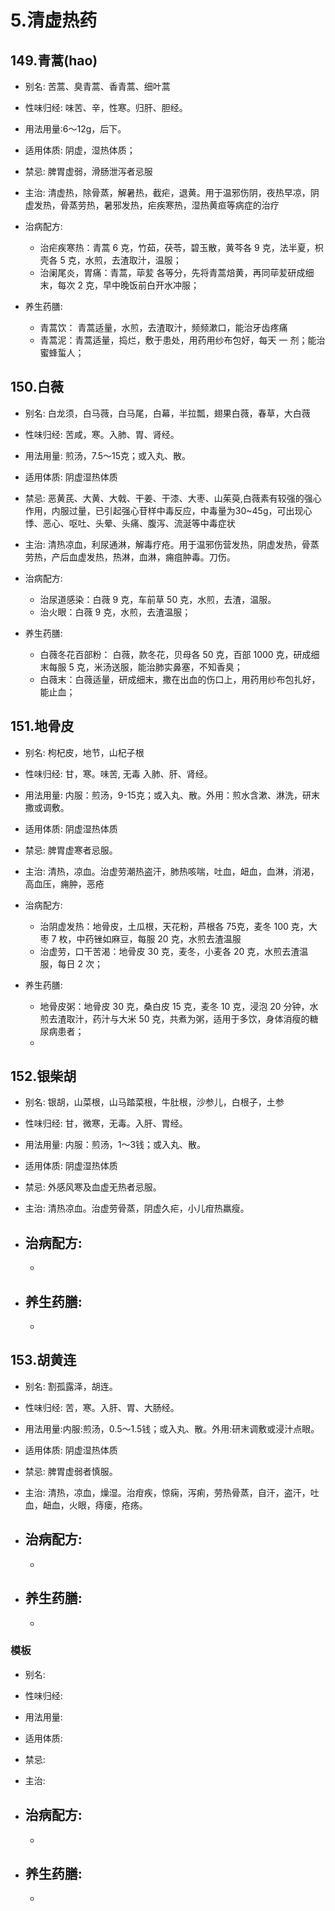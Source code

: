 # 5.清虚热药

## 149.青蒿(hao)

- 别名: 苦蒿、臭青蒿、香青蒿、细叶蒿
- 性味归经: 味苦、辛，性寒。归肝、胆经。
- 用法用量:6～12g，后下。
- 适用体质: 阴虚，湿热体质；
- 禁忌: 脾胃虚弱，滑肠泄泻者忌服

- 主治: 清虚热，除骨蒸，解暑热，截疟，退黄。用于温邪伤阴，夜热早凉，阴虚发热，骨蒸劳热，暑邪发热，疟疾寒热，湿热黄疸等病症的治疗
- 治病配方: 
  - 治疟疾寒热：青蒿 6 克，竹茹，茯苓，碧玉散，黄芩各 9 克，法半夏，枳壳各 5 克，水煎，去渣取汁，温服；
  - 治阑尾炎，胃痛：青蒿，荜苃 各等分，先将青蒿焙黄，再同荜苃研成细末，每次 2 克，早中晚饭前白开水冲服；
  
- 养生药膳: 
  - 青蒿饮： 青蒿适量，水煎，去渣取汁，频频漱口，能治牙齿疼痛
  - 青蒿泥：青蒿适量，捣烂，敷于患处，用药用纱布包好，每天 一 剂；能治蜜蜂蜇人；


## 150.白薇

- 别名: 白龙须，白马薇，白马尾，白幕，半拉瓢，翅果白薇，春草，大白薇
- 性味归经: 苦咸，寒。入肺、胃、肾经。
- 用法用量: 煎汤，7.5～15克；或入丸、散。
- 适用体质: 阴虚湿热体质
- 禁忌: 恶黄芪、大黄、大戟、干姜、干漆、大枣、山茱萸,白薇素有较强的强心作用，内服过量，已引起强心苷样中毒反应，中毒量为30~45g，可出现心悸、恶心、呕吐、头晕、头痛、腹泻、流涎等中毒症状

- 主治: 清热凉血，利尿通淋，解毒疗疮。用于温邪伤营发热，阴虚发热，骨蒸劳热，产后血虚发热，热淋，血淋，痈疽肿毒。刀伤。
- 治病配方: 
  - 治尿道感染：白薇 9 克，车前草 50 克，水煎，去渣，温服。
  - 治火眼：白薇 9 克，水煎，去渣温服；
  
- 养生药膳: 
  - 白薇冬花百部粉： 白薇，款冬花，贝母各 50 克，百部 1000 克，研成细末每服 5 克，米汤送服，能治肺实鼻塞，不知香臭；
  - 白薇末：白薇适量，研成细末，撒在出血的伤口上，用药用纱布包扎好，能止血；


## 151.地骨皮

- 别名: 枸杞皮，地节，山杞子根
- 性味归经: 甘，寒。味苦, 无毒 入肺、肝、肾经。
- 用法用量: 内服：煎汤，9-15克；或入丸、散。外用：煎水含漱、淋洗，研末撒或调敷。
- 适用体质: 阴虚湿热体质
- 禁忌: 脾胃虚寒者忌服。

- 主治: 清热，凉血。治虚劳潮热盗汗，肺热咳喘，吐血，衄血，血淋，消渴，高血压，痈肿，恶疮
- 治病配方: 
  - 治阴虚发热：地骨皮，土瓜根，天花粉，芦根各 75克，麦冬 100 克，大枣 7 枚，中药锉如麻豆，每服 20 克，水煎去渣温服
  - 治虚劳，口干苦渴：地骨皮 30 克，麦冬，小麦各 20 克，水煎去渣温服，每日 2 次；
  
- 养生药膳: 
  - 地骨皮粥：地骨皮 30 克，桑白皮 15 克，麦冬 10 克，浸泡 20 分钟，水煎去渣取汁，药汁与大米 50 克，共煮为粥，适用于多饮，身体消瘦的糖尿病患者；
  - 


## 152.银柴胡

- 别名: 银胡，山菜根，山马踏菜根，牛肚根，沙参儿，白根子，土参
- 性味归经: 甘，微寒，无毒。入肝、胃经。
- 用法用量: 内服：煎汤，1～3钱；或入丸、散。
- 适用体质: 阴虚湿热体质
- 禁忌: 外感风寒及血虚无热者忌服。

- 主治: 清热凉血。治虚劳骨蒸，阴虚久疟，小儿疳热羸瘦。
- 治病配方: 
  - 
  - 
  
- 养生药膳: 
  -
  -


## 153.胡黄连

- 别名: 割孤露泽，胡连。
- 性味归经: 苦，寒。入肝、胃、大肠经。
- 用法用量:内服:煎汤，0.5～1.5钱；或入丸、散。外用:研末调敷或浸汁点眼。
- 适用体质: 阴虚湿热体质
- 禁忌: 脾胃虚弱者慎服。

- 主治: 清热，凉血，燥湿。治疳疾，惊痫，泻痢，劳热骨蒸，自汗，盗汗，吐血，衄血，火眼，痔瘘，疮疡。
- 治病配方: 
  - 
  - 
  
- 养生药膳: 
  -
  -






### 模板

- 别名: 
- 性味归经: 
- 用法用量:
- 适用体质: 
- 禁忌: 

- 主治: 
- 治病配方: 
  - 
  - 
  
- 养生药膳: 
  -
  -

